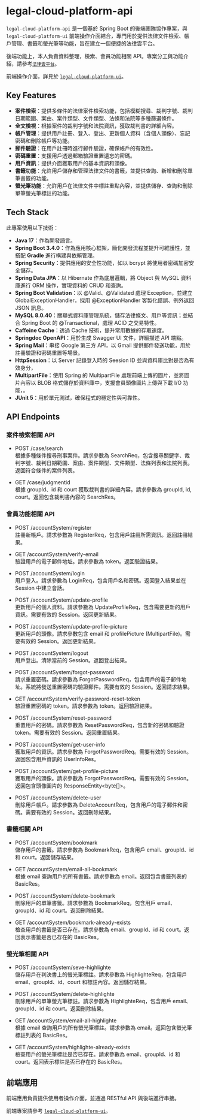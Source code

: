 # legal-cloud-platform-api

`legal-cloud-platform-api` 是一個基於 Spring Boot 的後端團隊協作專案，與 `legal-cloud-platform-ui` 前端操作介面結合，專門用於提供法律文件檢索、帳戶管理、書籤和螢光筆等功能，旨在建立一個便捷的法律雲平台。

後端功能上，本人負責資料整理，檢索、會員功能相關 API。專案分工與功能介紹，請參考[`法律雲平台`](https://drive.google.com/file/d/1d-QA9C096Mfpb_jreCERc_OvLr8vXjI0/view?usp=sharing)。

前端操作介面，詳見於 [`legal-cloud-platform-ui`](https://github.com/rikka0823/legal-cloud-platform-ui)。

## Key Features

- **案件檢索**：提供多條件的法律案件檢索功能，包括模糊搜尋、裁判字號、裁判日期範圍、案由、案件類型、文件類型、法條和法院等多種篩選條件。
- **全文檢視**：根據案件的裁判字號和法院資訊，獲取裁判書的詳細內容。
- **帳戶管理**：提供用戶註冊、登入、登出、更新個人資料（含個人頭像）、忘記密碼和刪除帳戶等功能。
- **郵件驗證**：在用戶註冊時進行郵件驗證，確保帳戶的有效性。
- **密碼重置**：支援用戶透過郵箱驗證重置遺忘的密碼。
- **用戶資訊**：提供介面獲取用戶的基本資訊和頭像。
- **書籤功能**：允許用戶儲存和管理法律文件的書籤，並提供查詢、新增和刪除單筆書籤的功能。
- **螢光筆功能**：允許用戶在法律文件中標註重點內容，並提供儲存、查詢和刪除單筆螢光筆標註的功能。

## Tech Stack

此專案使用以下技術：

- **Java 17**：作為開發語言。
- **Spring Boot 3.4.0**：作為應用核心框架，簡化開發流程並提升可維護性，並搭配 **Gradle** 進行構建與依賴管理。
- **Spring Security**：提供應用的安全性功能，如以 bcrypt 將使用者密碼加密安全儲存。
- **Spring Data JPA**：以 Hibernate 作為底層邏輯，將 Object 與 MySQL 資料庫進行 ORM 操作，實現資料的 CRUD 和查詢。
- **Spring Boot Validation**：以 @Valid、@Validated 處理 Exception，並建立 GlobalExceptionHandler，採用 @ExceptionHandler 客製化錯誤、例外返回 JSON 訊息。
- **MySQL 8.0.40**：關聯式資料庫管理系統，儲存法律條文、用戶等資訊；並結合 Spring Boot 的 @Transactional，處理 ACID 之交易特性。
- **Caffeine Cache**：透過 Cache 技術，提升常用數據的存取速度。
- **Springdoc OpenAPI**：用於生成 Swagger UI 文件，詳細描述 API 端點。
- **Spring Mail**：串接 Google 第三方 API，以 Gmail 提供郵件發送功能，用於註冊驗證和密碼重置等場景。
- **HttpSession**：以 Server 記錄登入時的 Seesion ID 並與資料庫比對是否為有效身分，
- **MultipartFile**：使用 Spring 的 MultipartFile 處理前端上傳的圖片，並將圖片內容以 BLOB 格式儲存於資料庫中，支援會員頭像圖片上傳與下載 I/O 功能，。
- **JUnit 5**：用於單元測試，確保程式的穩定性與可靠性。

## API Endpoints

### 案件檢索相關 API

- POST /case/search  
  根據多種條件搜尋刑事案件。請求參數為 SearchReq，包含搜尋關鍵字、裁判字號、裁判日期範圍、案由、案件類型、文件類型、法條列表和法院列表。返回符合條件的案件列表。

- GET /case/judgmentid  
  根據 groupId、id 和 court 獲取裁判書的詳細內容。請求參數為 groupId, id, court。返回包含裁判書內容的 SearchRes。

### 會員功能相關 API

- POST /accountSystem/register  
  註冊新帳戶。請求參數為 RegisterReq，包含用戶註冊所需資訊。返回註冊結果。

- GET /accountSystem/verify-email  
  驗證用戶的電子郵件地址。請求參數為 token。返回驗證結果。

- POST /accountSystem/login  
  用戶登入。請求參數為 LoginReq，包含用戶名和密碼。返回登入結果並在 Session 中建立會話。

- POST /accountSystem/update-profile  
  更新用戶的個人資料。請求參數為 UpdateProfileReq，包含需要更新的用戶資訊。需要有效的 Session。返回更新結果。

- POST /accountSystem/update-profile-picture  
  更新用戶的頭像。請求參數包含 email 和 profilePicture (MultipartFile)。需要有效的 Session。返回更新結果。

- POST /accountSystem/logout  
  用戶登出。清除當前的 Session。返回登出結果。

- POST /accountSystem/forgot-password  
  請求重置密碼。請求參數為 ForgotPasswordReq，包含用戶的電子郵件地址。系統將發送重置密碼的驗證郵件。需要有效的 Session。返回請求結果。

- GET /accountSystem/verify-password-reset-token  
  驗證重置密碼的 token。請求參數為 token。返回驗證結果。

- POST /accountSystem/reset-password  
  重置用戶的密碼。請求參數為 ResetPasswordReq，包含新的密碼和驗證 token。需要有效的 Session。返回重置結果。

- POST /accountSystem/get-user-info  
  獲取用戶的資訊。請求參數為 ForgotPasswordReq。需要有效的 Session。返回包含用戶資訊的 UserInfoRes。

- POST /accountSystem/get-profile-picture  
  獲取用戶的頭像。請求參數為 ForgotPasswordReq。需要有效的 Session。返回包含頭像圖片的 ResponseEntity<byte[]>。

- POST /accountSystem/delete-user  
  刪除用戶帳戶。請求參數為 DeleteAccountReq，包含用戶的電子郵件和密碼。需要有效的 Session。返回刪除結果。

### 書籤相關 API

- POST /accountSystem/bookmark  
  儲存用戶的書籤。請求參數為 BookmarkReq，包含用戶 email、groupId、id 和 court。返回儲存結果。

- GET /accountSystem/email-all-bookmark  
  根據 email 查詢用戶的所有書籤。請求參數為 email。返回包含書籤列表的 BasicRes。

- POST /accountSystem/delete-bookmark  
  刪除用戶的單筆書籤。請求參數為 BookmarkReq，包含用戶 email、groupId、id 和 court。返回刪除結果。

- GET /accountSystem/bookmark-already-exists  
  檢查用戶的書籤是否已存在。請求參數為 email、groupId、id 和 court。返回表示書籤是否已存在的 BasicRes。

### 螢光筆相關 API

- POST /accountSystem/seve-highlighte  
  儲存用戶在判決書上的螢光筆標註。請求參數為 HighlighteReq，包含用戶 email、groupId、id、court 和標註內容。返回儲存結果。

- POST /accountSystem/delete-highlighte  
  刪除用戶的單筆螢光筆標註。請求參數為 HighlighteReq，包含用戶 email、groupId、id 和 court。返回刪除結果。

- GET /accountSystem/email-all-highlighte  
  根據 email 查詢用戶的所有螢光筆標註。請求參數為 email。返回包含螢光筆標註列表的 BasicRes。

- GET /accountSystem/highlighte-already-exists  
  檢查用戶的螢光筆標註是否已存在。請求參數為 email、groupId、id 和 court。返回表示標註是否已存在的 BasicRes。

## 前端應用

前端應用負責提供使用者操作介面，並通過 RESTful API 與後端進行串接。

前端專案請參考 [`legal-cloud-platform-ui`](https://github.com/rikka0823/legal-cloud-platform-ui)。
